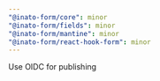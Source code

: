 ```yaml
---
"@inato-form/core": minor
"@inato-form/fields": minor
"@inato-form/mantine": minor
"@inato-form/react-hook-form": minor
---
```


Use OIDC for publishing
